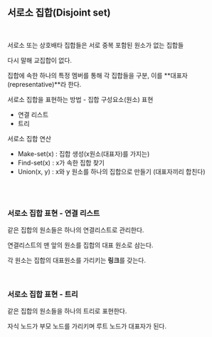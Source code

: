 ## 서로소 집합(Disjoint set)

<br>

서로소 또는 상호배타 집합들은 서로 중복 포함된 원소가 없는 집합들

다시 말해 교집합이 없다.

집합에 속한 하나의 특정 멤버를 통해 각 집합들을 구분, 이를 **대표자(representative)**라 한다.

서로소 집합을 표현하는 방법 - 집합 구성요소(원소) 표현
- 연결 리스트
- 트리

서로소 집합 연산
- Make-set(x) : 집합 생성(x원소(대표자)를 가지는)
- Find-set(x) : x가 속한 집합 찾기
- Union(x, y) : x와 y 원소를 하나의 집합으로 만들기 (대표자끼리 합친다)

<br><br>

### 서로소 집합 표현 - 연결 리스트

같은 집합의 원소들은 하나의 연결리스트로 관리한다.

연결리스트의 맨 앞의 원소를 집합의 대표 원소로 삼는다.

각 원소는 집합의 대표원소를 가리키는 **링크**를 갖는다.

<br>

### 서로소 집합 표현 - 트리

같은 집합의 원소들을 하나의 트리로 표현한다.

자식 노드가 부모 노드를 가리키며 루트 노드가 대표자가 된다.





